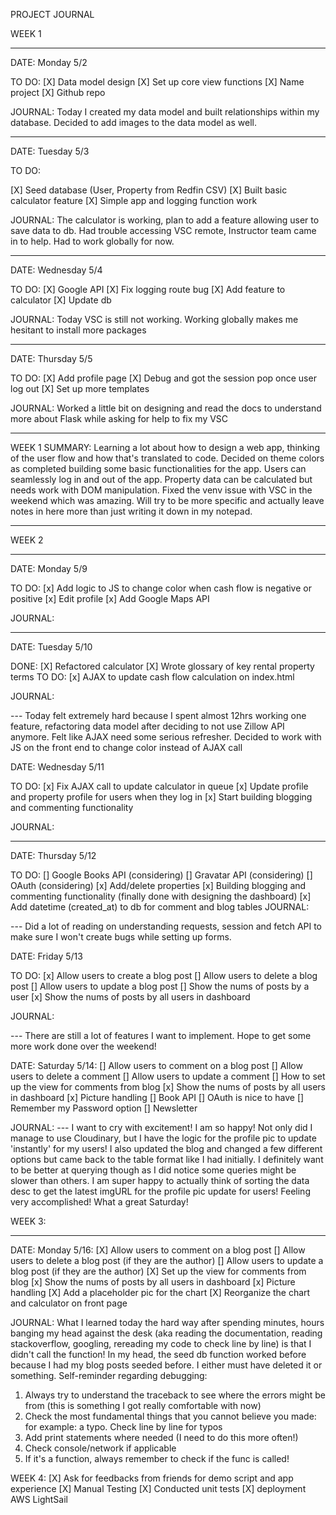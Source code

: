 PROJECT JOURNAL

WEEK 1

---

DATE: Monday 5/2

TO DO:
[X] Data model design
[X] Set up core view functions
[X] Name project
[X] Github repo

JOURNAL:
Today I created my data model and built relationships within my database. Decided to add images to the data model as well.

---

DATE: Tuesday 5/3

TO DO:

[X] Seed database (User, Property from Redfin CSV)
[X] Built basic calculator feature
[X] Simple app and logging function work

JOURNAL:
The calculator is working, plan to add a feature allowing user to save data to db. Had trouble accessing VSC remote, Instructor team came in to help. Had to work globally for now.

---

DATE: Wednesday 5/4

TO DO:
[X] Google API
[X] Fix logging route bug
[X] Add feature to calculator
[X] Update db

JOURNAL:
Today VSC is still not working. Working globally makes me hesitant to install more packages

---

DATE: Thursday 5/5

TO DO:
[X] Add profile page
[X] Debug and got the session pop once user log out
[X] Set up more templates

JOURNAL:
Worked a little bit on designing and read the docs to understand more about Flask while asking for help to fix my VSC

---

WEEK 1 SUMMARY:
Learning a lot about how to design a web app, thinking of the user flow and how that's translated to code. Decided on theme colors as completed building some basic functionalities for the app. Users can seamlessly log in and out of the app. Property data can be calculated but needs work with DOM manipulation. Fixed the venv issue with VSC in the weekend which was amazing. Will try to be more specific and actually leave notes in here more than just writing it down in my notepad.

---

WEEK 2

---

DATE: Monday 5/9

TO DO:
[x] Add logic to JS to change color when cash flow is negative or positive
[x] Edit profile
[x] Add Google Maps API

JOURNAL:

---

DATE: Tuesday 5/10

DONE:
[X] Refactored calculator
[X] Wrote glossary of key rental property terms
TO DO:
[x] AJAX to update cash flow calculation on index.html

JOURNAL:

--- Today felt extremely hard because I spent almost 12hrs working one feature, refactoring data model after deciding to not use Zillow API anymore. Felt like AJAX need some serious refresher. Decided to work with JS on the front end to change color instead of AJAX call

DATE: Wednesday 5/11

TO DO:
[x] Fix AJAX call to update calculator in queue
[x] Update profile and property profile for users when they log in
[x] Start building blogging and commenting functionality

JOURNAL:

---

DATE: Thursday 5/12

TO DO:
[] Google Books API (considering)
[] Gravatar API (considering)
[] OAuth (considering)
[x] Add/delete properties
[x] Building blogging and commenting functionality (finally done with designing the dashboard)
[x] Add datetime (created_at) to db for comment and blog tables
JOURNAL:

--- Did a lot of reading on understanding requests, session and fetch API to make sure I won't create bugs while setting up forms.

DATE: Friday 5/13

TO DO:
[x] Allow users to create a blog post
[] Allow users to delete a blog post
[] Allow users to update a blog post
[] Show the nums of posts by a user
[x] Show the nums of posts by all users in dashboard

JOURNAL:

--- There are still a lot of features I want to implement. Hope to get some more work done over the weekend!

DATE: Saturday 5/14:
[] Allow users to comment on a blog post
[] Allow users to delete a comment
[] Allow users to update a comment
[] How to set up the view for comments from blog
[x] Show the nums of posts by all users in dashboard
[x] Picture handling
[] Book API
[] OAuth is nice to have
[] Remember my Password option
[] Newsletter

JOURNAL:
--- I want to cry with excitement! I am so happy! Not only did I manage to use Cloudinary, but I have the logic for the profile pic to update 'instantly' for my users! I also updated the blog and changed a few different options but came back to the table format like I had initially. I definitely want to be better at querying though as I did notice some queries might be slower than others.
I am super happy to actually think of sorting the data desc to get the latest imgURL for the profile pic update for users! Feeling very accomplished! What a great Saturday!

WEEK 3:

---

DATE: Monday 5/16:
[X] Allow users to comment on a blog post
[] Allow users to delete a blog post (if they are the author)
[] Allow users to update a blog post (if they are the author)
[X] Set up the view for comments from blog
[x] Show the nums of posts by all users in dashboard
[x] Picture handling
[X] Add a placeholder pic for the chart
[X] Reorganize the chart and calculator on front page

JOURNAL:
What I learned today the hard way after spending minutes, hours banging my head against the desk (aka reading the documentation, reading stackoverflow, googling, rereading my code to check line by line) is that I didn't call the function! In my head, the seed db function worked before because I had my blog posts seeded before. I either must have deleted it or something.
Self-reminder regarding debugging:

1. Always try to understand the traceback to see where the errors might be from (this is something I got really comfortable with now)
2. Check the most fundamental things that you cannot believe you made: for example: a typo. Check line by line for typos
3. Add print statements where needed (I need to do this more often!)
4. Check console/network if applicable
5. If it's a function, always remember to check if the func is called!

WEEK 4:
[X] Ask for feedbacks from friends for demo script and app experience
[X] Manual Testing
[X] Conducted unit tests
[X] deployment AWS LightSail
